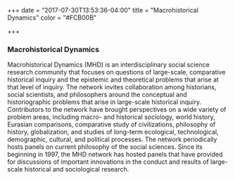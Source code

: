 +++
date = "2017-07-30T13:53:36-04:00"
title = "Macrohistorical Dynamics"
color = "#FCB00B"

+++

### Macrohistorical Dynamics

Macrohistorical Dynamics (MHD) is an interdisciplinary social science research community that focuses on questions of large-scale, comparative historical inquiry and the epistemic and theoretical problems that arise at that level of inquiry. The network invites collaboration among historians, social scientists, and philosophers around the conceptual and historiographic problems that arise in large-scale historical inquiry. Contributors to the network have brought perspectives on a wide variety of problem areas, including macro- and historical sociology, world history, Eurasian comparisons, comparative study of civilizations, philosophy of history, globalization, and studies of long-term ecological, technological, demographic, cultural, and political processes. The network periodically hosts panels on current philosophy of the social sciences. Since its beginning in 1997, the MHD network has hosted panels that have provided for discussions of important innovations in the conduct and results of large-scale historical and sociological research.
